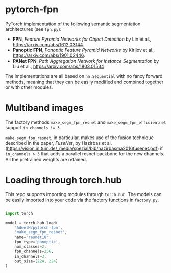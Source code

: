 # pytorch-fpn

PyTorch implementation of the following semantic segmentation architectures (see `fpn.py`):
- **FPN**, *Feature Pyramid Networks for Object Detection* by Lin et al., https://arxiv.com/abs/1612.03144.
- **Panoptic FPN**, *Panoptic Feature Pyramid Networks* by Kirilov et al., https://arxiv.com/abs/1901.02446.
- **PANet FPN**, *Path Aggregation Network for Instance Segmentation* by Liu et al., https://arxiv.com/abs/1803.01534

The implementations are all based on `nn.Sequential` with no fancy forward methods, meaning that they can be easily modified and combined together or with other modules.


# Multiband images
The factory methods `make_segm_fpn_resnet` and `make_segm_fpn_efficientnet` support `in_channels != 3`.

`make_segm_fpn_resnet`, in particular, makes use of the fusion technique described in the paper, *FuseNet*, by Hazirbas et al. (https://vision.in.tum.de/_media/spezial/bib/hazirbasma2016fusenet.pdf) if `in_channels > 3` that adds a parallel resnet backbone for the new channels. All the pretrained weights are retained.


# Loading through torch.hub
This repo supports importing modules through `torch.hub`. The models can be easily imported into your code via the factory functions in `factory.py`.

```python

import torch

model = torch.hub.load(
	'AdeelH/pytorch-fpn',
	'make_segm_fpn_resnet',
	name='resnet18',
	fpn_type='panoptic',
	num_classes=2,
	fpn_channels=256,
	in_channels=3,
	out_size=(224, 224)
)

```